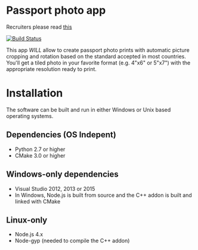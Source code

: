 # Passport photo app


Recruiters please read [this](https://github.com/dpar39/ppp/wiki/Recruiters-README)

[![Build Status](https://travis-ci.org/dpar39/ppp.svg?branch=master)](https://travis-ci.org/dpar39/ppp)

This app *WILL* allow to create passport photo prints with automatic picture cropping and rotation based on the standard accepted in most countries. You'll get a tiled photo in your favorite format (e.g. 4"x6" or 5"x7") with the appropriate resolution ready to print.

# Installation
The software can be built and run in either Windows or Unix based operating systems.

## Dependencies (OS Indepent)
- Python 2.7 or higher
- CMake 3.0 or higher

## Windows-only dependencies
- Visual Studio 2012, 2013 or 2015
- In Windows, Node.js is built from source and the C++ addon is built and linked with CMake

## Linux-only
- Node.js 4.x
- Node-gyp (needed to compile the C++ addon) 
